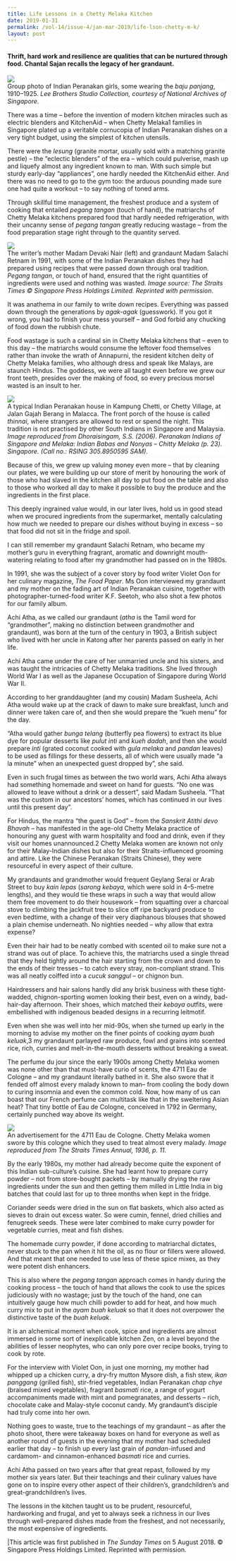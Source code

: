 ```yaml
---
title: Life Lessons in a Chetty Melaka Kitchen
date: 2019-01-31
permalink: /vol-14/issue-4/jan-mar-2019/life-lson-chetty-m-k/
layout: post
---
```

#### Thrift, hard work and resilience are qualities that can be nurtured through food. **Chantal Sajan** recalls the legacy of her grandaunt.

<img src="/images/Vol-14-issue-4/life-lessons-in-chetty-m-kit/Chetty1.JPG">
<div style="background-color: white;">Group photo of Indian Peranakan girls, some wearing the <i>baju panjang</i>, 1910–1925. <i>Lee Brothers Studio Collection, courtesy of National Archives of Singapore.</i></div>

There was a time – before the invention of modern kitchen miracles such as electric blenders and KitchenAid – when Chetty Melaka1 families in Singapore plated up a veritable cornucopia of Indian Peranakan dishes on a very tight budget, using the simplest of kitchen utensils.

There were the *lesung* (granite mortar, usually sold with a matching granite pestle) – the “eclectic blenders” of the era – which could pulverise, mash up and liquefy almost any ingredient known to man. With such simple but sturdy early-day “appliances”, one hardly needed the KitchenAid either. And there was no need to go to the gym too: the arduous pounding made sure one had quite a workout – to say nothing of toned arms.

Through skillful time management, the freshest produce and a system of cooking that entailed *pegang tangan* (touch of hand), the matriarchs of Chetty Melaka kitchens prepared food that hardly needed refrigeration, with their uncanny sense of *pegang tangan* greatly reducing wastage – from the food preparation stage right through to the quantity served.

<img src="/images/Vol-14-issue-4/life-lessons-in-chetty-m-kit/Chetty2.JPG">
<div style="background-color: white;">The writer’s mother Madam Devaki Nair (left) and grandaunt Madam Salachi Retnam in 1991, with some of the Indian Peranakan dishes they had prepared using recipes that were passed down through oral tradition. <i>Pegang tangan</i>, or touch of hand, ensured that the right quantities of ingredients were used and nothing was wasted. <i>Image source: The Straits Times © Singapore Press Holdings Limited. Reprinted
with permission.</i></div>

It was anathema in our family to write down recipes. Everything was passed down through the generations by *agak-agak* (guesswork). If you got it wrong, you had to finish your mess yourself – and God forbid any chucking of food down the rubbish chute.

Food wastage is such a cardinal sin in Chetty Melaka kitchens that – even to this day – the matriarchs would consume the leftover food themselves rather than invoke the wrath of Annapurni, the resident kitchen deity of Chetty Melaka families, who although dress and speak like Malays, are staunch Hindus. The goddess, we were all taught even before we grew our front teeth, presides over the making of food, so every precious morsel wasted is an insult to her.

<img src="/images/Vol-14-issue-4/life-lessons-in-chetty-m-kit/Chetty3.JPG">
<div style="background-color: white;">A typical Indian Peranakan house in Kampung Chetti, or Chetty Village, at Jalan Gajah Berang in Malacca. The front porch of the house is called <i>thinnai</i>, where strangers are allowed to rest or spend the night. This tradition is not practised by other South Indians in Singapore and Malaysia. <i>Image reproduced from Dhoraisingam, S.S. (2006). Peranakan Indians of Singapore and Melaka: Indian Babas and Nonyas – Chitty Melaka (p. 23). Singapore. (Call no.: RSING 305.8950595 SAM).</i></div>

Because of this, we grew up valuing money even more – that by cleaning our plates, we were building up our store of merit by honouring the work of those who had slaved in the kitchen all day to put food on the table and also to those who worked all day to make it possible to buy the produce and the ingredients in the first place.

This deeply ingrained value would, in our later lives, hold us in good stead when we procured ingredients from the supermarket, mentally calculating how much we needed to prepare our dishes without buying in excess – so that food did not sit in the fridge and spoil.

I can still remember my grandaunt Salachi Retnam, who became my mother’s guru in everything fragrant, aromatic and downright mouth-watering relating to food after my grandmother had passed on in the 1980s.

In 1991, she was the subject of a cover story by food writer Violet Oon for her culinary magazine, *The Food Paper*. Ms Oon interviewed my grandaunt and my mother on the fading art of Indian Peranakan cuisine, together with photographer-turned-food writer K.F. Seetoh, who also shot a few photos for our family album.

Achi Atha, as we called our grandaunt (*atha* is the Tamil word for “grandmother”, making no distinction between grandmother and grandaunt), was born at the turn of the century in 1903, a British subject who lived with her uncle in Katong after her parents passed on early in her life.

Achi Atha came under the care of her unmarried uncle and his sisters, and was taught the intricacies of Chetty Melaka traditions. She lived through World War I as well as the Japanese Occupation of Singapore during World War II.

According to her granddaughter (and my cousin) Madam Susheela, Achi Atha would wake up at the crack of dawn to make sure breakfast, lunch and dinner were taken care of, and then she would prepare the “kueh menu” for the day.

“Atha would gather *bunga telang* (butterfly pea flowers) to extract its blue dye for popular desserts like *pulut inti* and *kueh dadah*, and then she would prepare *inti* (grated coconut cooked with *gula melaka* and *pandan* leaves) to be used as fillings for these desserts, all of which were usually made “a la minute” when an unexpected guest dropped by”, she said.

Even in such frugal times as between the two world wars, Achi Atha always had something homemade and sweet on hand for guests. “No one was allowed to leave without a drink or a dessert”, said Madam Susheela. “That was the custom in our ancestors’ homes, which has continued in our lives until this present day”.

For Hindus, the mantra “the guest is God” – from the *Sanskrit Atithi devo Bhavah* – has manifested in the age-old Chetty Melaka practice of honouring any guest with warm hospitality and food and drink, even if they visit our homes unannounced.2 Chetty Melaka women are known not only for their Malay-Indian dishes but also for their Straits-influenced grooming and attire. Like the Chinese Peranakan (Straits Chinese), they were resourceful in every aspect of their culture.

My grandaunts and grandmother would frequent Geylang Serai or Arab Street to buy *kain lepas* (*sarong kebaya*, which were sold in 4–5-metre lengths), and they would tie these wraps in such a way that would allow them free movement to do their housework – from squatting over a charcoal stove to climbing the jackfruit tree to slice off ripe backyard produce to even bedtime, with a change of their very diaphanous blouses that showed a plain chemise underneath. No nighties needed – why allow that extra expense?

Even their hair had to be neatly combed with scented oil to make sure not a strand was out of place. To achieve this, the matriarchs used a single thread that they held tightly around the hair starting from the crown and down to the ends of their tresses – to catch every stray, non-compliant strand. This was all neatly coiffed into a *cucuk sanggul* – or chignon bun.

Hairdressers and hair salons hardly did any brisk business with these tight-wadded, chignon-sporting women looking their best, even on a windy, bad-hair-day afternoon. Their shoes, which matched their *kebaya* outfits, were embellished with indigenous beaded designs in a recurring leitmotif.

Even when she was well into her mid-90s, when she turned up early in the morning to advise my mother on the finer points of cooking *ayam buah keluak*,3 my grandaunt parlayed raw produce, fowl and grains into scented rice, rich, curries and melt-in-the-mouth desserts without breaking a sweat.

The perfume du jour since the early 1900s among Chetty Melaka women was none other than that must-have curio of scents, the 4711 Eau de Cologne – and my grandaunt literally bathed in it. She also swore that it fended off almost every malady known to man– from cooling the body down to curing insomnia and even the common cold. Now, how many of us can boast that our French perfume can multitask like that in the sweltering Asian heat? That tiny bottle of Eau de Cologne, conceived in 1792 in Germany, certainly punched way above its weight.

<img src="/images/Vol-14-issue-4/life-lessons-in-chetty-m-kit/Chetty4.JPG">
<div style="background-color: white;">An advertisement for the 4711 Eau de Cologne. Chetty Melaka women swore by this cologne which they used to treat almost every malady. <i>Image reproduced from The Straits Times Annual, 1936, p. 11.</i></div>

By the early 1980s, my mother had already become quite the exponent of this Indian sub-culture’s cuisine. She had learnt how to prepare curry powder – not from store-bought packets – by manually drying the raw ingredients under the sun and then getting them milled in Little India in big batches that could last for up to three months when kept in the fridge.

Coriander seeds were dried in the sun on flat baskets, which also acted as sieves to drain out excess water. So were cumin, fennel, dried chillies and fenugreek seeds. These were later combined to make curry powder for vegetable curries, meat and fish dishes.

The homemade curry powder, if done according to matriarchal dictates, never stuck to the pan when it hit the oil, as no flour or fillers were allowed. And that meant that one needed to use less of these spice mixes, as they were potent dish enhancers.

This is also where the *pegang tangan* approach comes in handy during the cooking process – the touch of hand that allows the cook to use the spices judiciously with no wastage; just by the touch of the hand, one can intuitively gauge how much chilli powder to add for heat, and how much curry mix to put in the *ayam buah keluak* so that it does not overpower the distinctive taste of the *buah keluak*.

It is an alchemical moment when cook, spice and ingredients are almost immersed in some sort of inexplicable kitchen Zen, on a level beyond the abilities of lesser neophytes, who can only pore over recipe books, trying to cook by rote.

For the interview with Violet Oon, in just one morning, my mother had whipped up a chicken curry, a dry-fry mutton Mysore dish, a fish stew, *ikan panggang* (grilled fish), stir-fried vegetables, Indian Peranakan *chap chye* (braised mixed vegetables), fragrant *basmati* rice, a range of yogurt accompaniments made with mint and pomegranates, and desserts – rich, chocolate cake and Malay-style coconut candy. My grandaunt’s disciple had truly come into her own.

Nothing goes to waste, true to the teachings of my grandaunt – as after the photo shoot, there were takeaway boxes on hand for everyone as well as another round of guests in the evening that my mother had scheduled earlier that day – to finish up every last grain of *pandan*-infused and cardamom- and cinnamon-enhanced *basmati* rice and curries.

Achi Atha passed on two years after that great repast, followed by my mother six years later. But their teachings and their culinary values have gone on to inspire every other aspect of their children’s, grandchildren’s and great-grandchildren’s lives.

The lessons in the kitchen taught us to be prudent, resourceful, hardworking and frugal, and yet to always seek a richness in our lives through well-prepared dishes made from the freshest, and not necessarily, the most expensive of ingredients.

|This article was first published in <i>The Sunday Times</i> on 5 August 2018. © Singapore Press Holdings Limited. Reprinted with permission.
